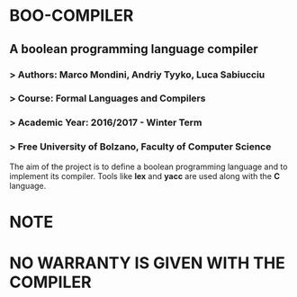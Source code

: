 # **BOO-COMPILER**
## A boolean programming language compiler

### > Authors: Marco Mondini, Andriy Tyyko, Luca Sabiucciu
### > Course: Formal Languages and Compilers
### > Academic Year: 2016/2017 - Winter Term
### > Free University of Bolzano, Faculty of Computer Science

The aim of the project is to define a boolean programming language and to implement its compiler.
Tools like **lex** and **yacc** are used along with the **C** language.

# **NOTE**
# **NO WARRANTY IS GIVEN WITH THE COMPILER**